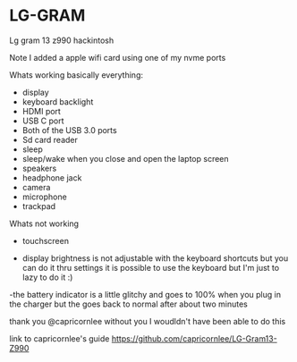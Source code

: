 # LG-GRAM

Lg gram 13 z990 hackintosh

Note I added a apple wifi card using one of my nvme ports



Whats working
basically everything:

- display
- keyboard backlight
- HDMI port
- USB C port
- Both of the USB 3.0 ports
- Sd card reader
- sleep
- sleep/wake when you close and open the laptop screen
- speakers
- headphone jack
- camera
- microphone
- trackpad

Whats not working

- touchscreen

- display brightness is not adjustable with the keyboard shortcuts but you can do it thru settings
it is possible to use the keyboard but I'm just to lazy to do it :)

-the battery indicator is a little glitchy and goes to 100% when you plug in the charger but the goes back to normal after about two minutes

thank you @capricornlee without you I woudldn't have been able to do this

link to capricornlee's guide
https://github.com/capricornlee/LG-Gram13-Z990
